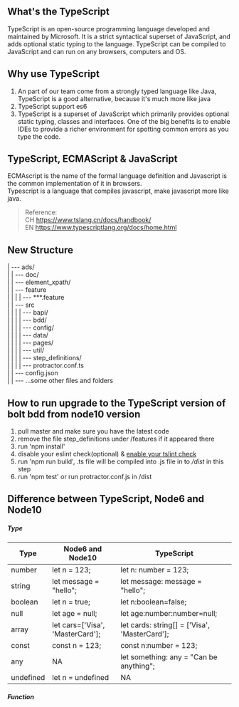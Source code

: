 ## What's the TypeScript

TypeScript is an open-source programming language developed and maintained by Microsoft. It is a strict syntactical superset of JavaScript, and adds optional static typing to the language.
TypeScript can be compiled to JavaScript and can run on any browsers, computers and OS.

## Why use TypeScript

1. An part of our team come from a strongly typed language like Java, TypeScript is a good alternative, because it's much more like java</br>
2. TypeScript support es6</br>
3. TypeScript is a superset of JavaScript which primarily provides optional static typing, classes and interfaces. One of the big benefits is to enable IDEs to provide a richer environment for spotting common errors as you type the code.</br>

## TypeScript, ECMAScript & JavaScript

ECMAscript is the name of the formal language definition and Javascript is the common implementation of it in browsers.</br>
Typescript is a language that compiles javascript, make javascript more like java.</br>

> Reference:</br>
> CH https://www.tslang.cn/docs/handbook/</br>
> EN https://www.typescriptlang.org/docs/home.html</br>

## New Structure

| --- ads/</br>
|
| --- doc/</br>
|
| --- element_xpath/</br>
|
| --- feature</br>
|      |
|      | --- ***.feature</br>
|
| --- src</br>
|      |
|      |  --- bapi/</br>
|      |
|      |  --- bdd/</br>
|      |
|      |  --- config/</br>
|      |
|      |  --- data/</br>
|      |
|      |  --- pages/</br>
|      |
|      |  --- util/</br>
|      |
|      | --- step_definitions/</br>
|      |
|      |  --- protractor.conf.ts</br>
|
| --- config.json</br>
|
| --- ...some other files and folders</br>

## How to run upgrade to the TypeScript version of bolt bdd from node10 version

1. pull master and make sure you have the latest code
2. remove the file step_definitions under /features if it appeared there
2. run 'npm install'
3. disable your eslint check(optional) & [enable your tslint check](https://www.jetbrains.com/help/webstorm/using-tslint-code-quality-tool.html)
4. run 'npm run build', .ts file will be compiled into .js file in to */dist* in this step
5. run 'npm test' or run protractor.conf.js in /dist

## Difference between TypeScript, Node6 and Node10 
##### Type
Type|Node6 and Node10|TypeScript
----|----------------|----------     
number| let n = 123;|let n: number = 123;
string| let message = "hello";|let message: message = "hello";
boolean| let n = true;|let n:boolean=false;
null| let age = null;|let age:number:number=null;
array|let cars=['Visa', 'Maste­rCa­rd']; |let cards: string[] = ['Visa', 'Maste­rCa­rd'];
const|const n = 123;|const n:number = 123;
any|NA|let something: any = "Can be anythi­ng";
undefined|let n = undefined|NA

##### Function
